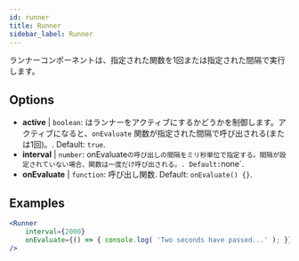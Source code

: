 ```yaml
---
id: runner 
title: Runner
sidebar_label: Runner
---
```


ランナーコンポーネントは、指定された関数を1回または指定された間隔で実行します。

## Options

* __active__ | `boolean`: はランナーをアクティブにするかどうかを制御します。アクティブになると、`onEvaluate` 関数が指定された間隔で呼び出される(または1回)。. Default: `true`.
* __interval__ | `number`: onEvaluate` の呼び出しの間隔をミリ秒単位で指定する。間隔が設定されていない場合、関数は一度だけ呼び出される。. Default: `none`.
* __onEvaluate__ | `function`: 呼び出し関数. Default: `onEvaluate() {}`.


## Examples

```jsx live
<Runner
    interval={2000}
    onEvaluate={() => { console.log( 'Two seconds have passed...' ); }}
/>
```



